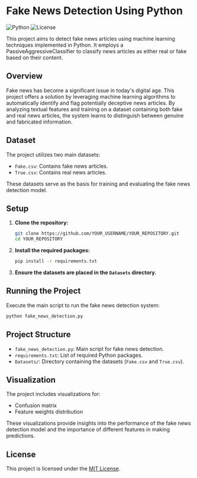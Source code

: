# Fake News Detection Using Python

![Python](https://img.shields.io/badge/Python-3.8%2B-blue)
![License](https://img.shields.io/badge/license-MIT-green)

This project aims to detect fake news articles using machine learning techniques implemented in Python. It employs a PassiveAggressiveClassifier to classify news articles as either real or fake based on their content.

## Overview

Fake news has become a significant issue in today's digital age. This project offers a solution by leveraging machine learning algorithms to automatically identify and flag potentially deceptive news articles. By analyzing textual features and training on a dataset containing both fake and real news articles, the system learns to distinguish between genuine and fabricated information.

## Dataset

The project utilizes two main datasets:

- `Fake.csv`: Contains fake news articles.
- `True.csv`: Contains real news articles.

These datasets serve as the basis for training and evaluating the fake news detection model.

## Setup

1. **Clone the repository:**

    ```sh
    git clone https://github.com/YOUR_USERNAME/YOUR_REPOSITORY.git
    cd YOUR_REPOSITORY
    ```

2. **Install the required packages:**

    ```sh
    pip install -r requirements.txt
    ```

3. **Ensure the datasets are placed in the `Datasets` directory.**

## Running the Project

Execute the main script to run the fake news detection system:

```sh
python fake_news_detection.py
```

## Project Structure

- `fake_news_detection.py`: Main script for fake news detection.
- `requirements.txt`: List of required Python packages.
- `Datasets/`: Directory containing the datasets (`Fake.csv` and `True.csv`).

## Visualization

The project includes visualizations for:

- Confusion matrix
- Feature weights distribution

These visualizations provide insights into the performance of the fake news detection model and the importance of different features in making predictions.

## License

This project is licensed under the [MIT License](LICENSE).
